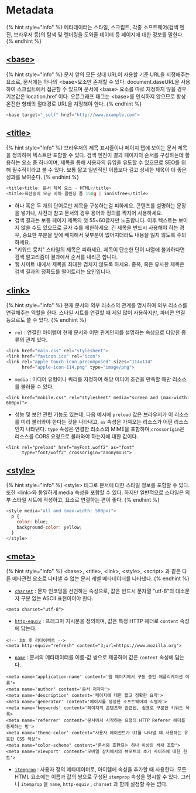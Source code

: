 # Metadata

{% hint style="info" %}
메타데이터는 스타일, 스크립트, 각종 소프트웨어(검색 엔진, 브라우저 등)의 탐색 및 렌더링을 도와줄 데이터 등 페이지에 대한 정보를 말한다.&#x20;
{% endhint %}

## [\<base>](https://developer.mozilla.org/ko/docs/Web/HTML/Element/base)

{% hint style="info" %}
&#x20;문서 앞의 모든 상대 URL이 사용할 기준 URL을 지정해주는 요소로, 문서에는 하나의 \<base>요소만 존재할 수 있다. document.daseURL을 사용하여 스크립트에서 접근할 수 있으며 문서에 \<base> 요소를 따로 지정하지 않을 경우 기본값은 location.href 이다. 오픈그래프 태그는 \<base>를 인식하지 않으므로 항상 온전한 형태의 절대경로 URL을 지정해야 한다.
{% endhint %}

```javascript
<base target="_self" href="http://www.example.com">
```

## [\<title>](https://developer.mozilla.org/ko/docs/Web/HTML/Element/title)

{% hint style="info" %}
브라우저의 제목 표시줄이나 페이지 탭에 보이는 문서 제목을 정의하며 텍스트만 포함할 수 있다. 검색 엔진이 결과 페이지의 순서를 구성하는데 활용하는 요소 중 하나이며, 제목을 통해 사용자의 유입을 유도할 수 있으므로 SEO를 위해 필수적이라고 볼 수 있다. 보통 짧고 일반적인 이름보다 길고 상세한 제목이 더 좋은 성과를 보여준다.
{% endhint %}

```javascript
<title>title: 문서 제목 요소 - HTML</title>
<title>화산송이 모공 바하 클렌징 폼 150g | innisfree</title>
```

* 하나 혹은 두 개의 단어로만 제목을 구성하는걸 피하세요. 콘텐츠를 설명하는 문장을 넣거나, 사전과 참고 문서의 경우 용어와 정의를 짝지어 사용하세요.
* 검색 결과는 보통 페이지 제목의 첫 55\~60글자만 노출합니다. 이후 텍스트는 보이지 않을 수도 있으므로 글자 수를 제한하세요. 긴 제목을 반드시 사용해야 하는 경우, 중요한 부분을 앞에 배치해서 뒷부분이 없어지더라도 내용을 잃지 않도록 주의하세요.
* "키워드 뭉치" 스타일의 제목은 피하세요. 제목이 단순한 단어 나열에 불과하다면 검색 알고리즘이 결과에서 순서를 내리곤 합니다.
* 웹 사이트 내에서 제목을 최대한 겹치지 않도록 하세요. 중복, 혹은 유사한 제목은 검색 결과의 정확도를 떨어트리는 요인입니다.

## [\<link>](https://developer.mozilla.org/ko/docs/Web/HTML/Element/link)

{% hint style="info" %}
현재 문서와 외부 리소스의 관계를 명시하여 외부 리소스를 연결해주는 역할을 한다. 스타일 시트를 연결할 때 제일 많이 사용하지만, 파비콘 연결 등으로도 쓸 수 있다.&#x20;
{% endhint %}

* `rel` : 연결한 아이템이 현재 문서와 어떤 관계인지를 설명하는 속성으로 다양한 종류의 관계 있다.

```javascript
<link href="main.css" rel="stylesheet">
<link href="favicon.ico" rel="icon">
<link rel="apple-touch-icon-precomposed" sizes="114x114"
      href="apple-icon-114.png" type="image/png">  
```

* `media` : 미디어 유형이나 쿼리를 지정하여 해당 미디어 조건을 만족할 때만 리소스를 불러올 수 있다.

```
<link href="mobile.css" rel="stylesheet" media="screen and (max-width: 600px)">
```

* 성능 및 보안 관련 기능도 있는데, 다음 예시에 `preload` 값은 브라우저가 이 리소스를 미리 불러와야 한다는 것을 나타내고, `as` 속성은 가져오는 리소스가 어떤 리소스인지 나타낸다. `type` 속성은 연결한 리소스의 MIME을 포함하며,`crossorigin`은 리소스를 CORS 요청으로 불러와야 하는지에 대한 값이다.

```
<link rel="preload" href="myFont.woff2" as="font"
      type="font/woff2" crossorigin="anonymous">
```

## [\<style>](https://developer.mozilla.org/ko/docs/Web/HTML/Element/style)

{% hint style="info" %}
\<style> 태그로 문서에 대한 스타일 정보를 포함할 수 있다. 또한 \<link>와 동일하게 media 속성을 포함할 수 있다. 하지만 일반적으로 스타일은 외부 스타일 시트에 작성하고, 요소로 연결하는 편이 좋다.
{% endhint %}

```javascript
<style media="all and (max-width: 500px)">
  p {
    color: blue;
    background-color: yellow;
  }
</style>
```

## [\<meta>](https://developer.mozilla.org/ko/docs/Web/HTML/Element/meta)

{% hint style="info" %}
\<base>, \<title>, \<link>, \<style>, \<script> 과 같은 다른 메타관련 요소로 나타낼 수 없는 문서 레벨 메타데이터를 나타낸다.
{% endhint %}

* [`charset`](https://developer.mozilla.org/ko/docs/Web/HTML/Element/meta#attr-charset) : 문자 인코딩을 선언하는 속성으로, 값은 반드시 문자열 "utf-8"의 대소문자 구분 없는 ASCII 표현이어야 한다.

```
<meta charset="utf-8">
```

* [`http-equiv`](https://developer.mozilla.org/ko/docs/Web/HTML/Element/meta#attr-http-equiv) : 프래그마 지시문을 정의하며, 값은 특정 HTTP 헤더로 `content` 속성에 담는다.

```
<!-- 3초 후 리다이렉트 -->
<meta http-equiv="refresh" content="3;url=https://www.mozilla.org">
```

* [`name`](https://developer.mozilla.org/ko/docs/Web/HTML/Element/meta/name) :  문서의 메타데이터를 이름-값 쌍으로 제공하며 값은 `content` 속성에 담는다.

```
<meta name='application-name' content='웹 페이지에서 구동 중인 애플리케이션 이름'>
<meta name='author' content='문서 저작자'>
<meta name='description' content='페이지에 대한 짧고 정확한 요약'>
<meta name='generator' content='페이지를 생성한 소프트웨어의 식별자'>
<meta name='keywords' content='페이지의 콘텐츠와 관련된, 쉼표로 구분한 키워드 목록>
<meta name='referrer' content='문서에서 시작하는 요청의 HTTP Referer 헤더를 통제하는 방'>
<meta name='theme-color' content="사용자 에이전트가 UI를 나타낼 때 사용하는 유효한 CSS 색상">
<meta name="color-scheme" content="문서와 호환되는 하나 이상의 색채 조합">
<meta name='viewport' content='모바일 장치에서의 뷰포트의 초기 사이즈에 대한 힌트'>
```

* [`itemprop`](https://developer.mozilla.org/ko/docs/Web/HTML/Global\_attributes#attr-itemprop) : 사용자 정의 메타데이터로, 아이템에 속성을 추가할 때 사용한다. 모든 HTML 요소에는 이름과 값의 쌍으로 구성된 `itemprop` 속성을 명시할 수 있다. 그러나 `itemprop` 을 `name`, `http-equiv` , `charset` 과 함께 설정할 수는 없다.
